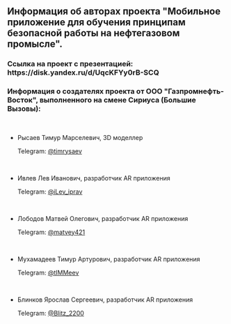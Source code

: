## **Информация об авторах проекта "Мобильное приложение для обучения принципам безопасной работы на нефтегазовом промысле".** <br>
<h3>Ссылка на проект с презентацией: https://disk.yandex.ru/d/UqcKFYy0rB-SCQ<h3>
<h3>Информация о создателях проекта от ООО "Газпромнефть-Восток", выполненного на смене Сириуса (Большие Вызовы):</h1>
<br>
<ul>
  <li>
    <p>Рысаев Тимур Марселевич, 3D моделлер</p>
    <p>Telegram: <a href="https://t.me/timrysaev">@timrysaev</a></p><br>
  </li>
  <li>
    <p>Ивлев Лев Иванович, разработчик AR приложения</p>
    <p>Telegram: <a href="https://t.me/iLev_iprav">@iLev_iprav</a></p><br>
  </li>
  <li>
    <p>Лободов Матвей Олегович, разработчик AR приложения</p>
    <p>Telegram: <a href="https://t.me/matvey421">@matvey421</a></p><br>
  </li>
  <li>
    <p>Мухамадеев Тимур Артурович, разработчик AR приложения</p>
    <p>Telegram: <a href="https://t.me/tIMMeev">@tIMMeev</a></p><br>
  </li>
  <li>
    <p>Блинков Ярослав Сергеевич, разработчик AR приложения</p>
    <p>Telegram: <a href="https://t.me/Blitz_2200">@Blitz_2200</a></p><br>
  </li>
</ul>
